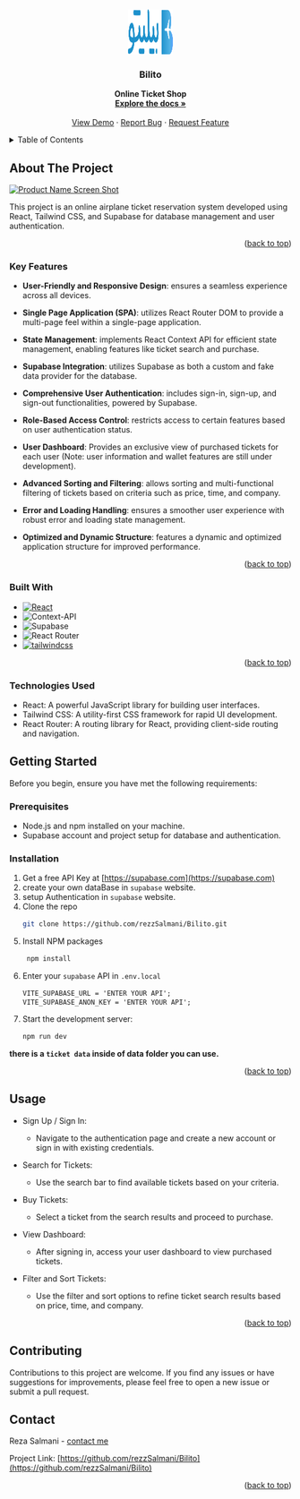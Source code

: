 <a name="readme-top"></a>

<!--
[![Contributors][contributors-shield]][contributors-url]
[![Forks][forks-shield]][forks-url]
[![Stargazers][stars-shield]][stars-url]
[![Issues][issues-shield]][issues-url]
[![MIT License][license-shield]][license-url]
[![LinkedIn][linkedin-shield]][linkedin-url]
-->

<!-- PROJECT LOGO -->
<br />
<div align="center">
  <a href="https://github.com/rezzSalmani/Bilito">
    <img src="https://github.com/rezzSalmani/Bilito/blob/master/public/images/mainLogo.svg" alt="Logo" width="80" height="80">
  </a>

<h3 align="center">Bilito</h3>

  <p align="center">
      <strong>Online Ticket Shop</strong>
<br />
<a href="https://github.com/rezzSalmani/Bilito"><strong>Explore the docs »</strong></a>
<br />
<br />
<a href="https://bilito.liara.run">View Demo</a>
·
<a href="https://github.com/rezzSalmani/Bilito/issues/new?labels=bug&template=bug-report---.md">Report Bug</a>
·
<a href="https://github.com/rezzSalmani/Bilito/issues/new?labels=enhancement&template=feature-request---.md">Request Feature</a>

  </p>
</div>

<!-- TABLE OF CONTENTS -->
<details>
  <summary>Table of Contents</summary>
  <ol>
    <li>
      <a href="#about-the-project">About The Project</a>
      <ul>
        <li><a href="#Key-Features">Key Features</a></li>
        <li><a href="#built-with">Built With</a></li>
      </ul>
    </li>
    <li>
      <a href="#getting-started">Getting Started</a>
      <ul>
        <li><a href="#prerequisites">Prerequisites</a></li>
        <li><a href="#installation">Installation</a></li>
      </ul>
    </li>
    <li><a href="#usage">Usage</a></li>
    <li><a href="#contact">Contact</a></li>
  </ol>
</details>

<!-- ABOUT THE PROJECT -->

## About The Project

[![Product Name Screen Shot](https://github.com/rezzSalmani/Bilito/blob/main/src/assets/screenShots/goldenCoffee1.png)](https://github.com/rezzSalmani/Bilito)

<p>This project is an online airplane ticket reservation system developed using React, Tailwind CSS, and Supabase for database management and user authentication.</p>

<p align="right">(<a href="#readme-top">back to top</a>)</p>

### Key Features

- **User-Friendly and Responsive Design**: ensures a seamless experience across all devices.
- **Single Page Application (SPA)**: utilizes React Router DOM to provide a multi-page feel within a single-page application.
- **State Management**: implements React Context API for efficient state management, enabling features like ticket search and purchase.
- **Supabase Integration**: utilizes Supabase as both a custom and fake data provider for the database.
- **Comprehensive User Authentication**: includes sign-in, sign-up, and sign-out functionalities, powered by Supabase.
- **Role-Based Access Control**: restricts access to certain features based on user authentication status.
- **User Dashboard**: Provides an exclusive view of purchased tickets for each user (Note: user information and wallet features are still under development).
- **Advanced Sorting and Filtering**: allows sorting and multi-functional filtering of tickets based on criteria such as price, time, and company.
- **Error and Loading Handling**: ensures a smoother user experience with robust error and loading state management.
- **Optimized and Dynamic Structure**: features a dynamic and optimized application structure for improved performance.


  <p align="right">(<a href="#readme-top">back to top</a>)</p>

### Built With

- [![React][React.js]][React-url]
- ![Context-API](https://img.shields.io/badge/Context--Api-000000?style=for-the-badge&logo=react)
- ![Supabase](https://img.shields.io/badge/Supabase-181818?style=for-the-badge&logo=supabase&logoColor=white)
- ![React Router](https://img.shields.io/badge/React_Router-CA4245?style=for-the-badge&logo=react-router&logoColor=white)
- [![tailwindcss](https://img.shields.io/badge/Tailwind_CSS-38B2AC?style=for-the-badge&logo=tailwind-css&logoColor=white)](https://tailwindcss.com/)

<p align="right">(<a href="#readme-top">back to top</a>)</p>

### Technologies Used

- React: A powerful JavaScript library for building user interfaces.
- Tailwind CSS: A utility-first CSS framework for rapid UI development.
- React Router: A routing library for React, providing client-side routing and navigation.

<!-- GETTING STARTED -->

## Getting Started

Before you begin, ensure you have met the following requirements:

### Prerequisites

- Node.js and npm installed on your machine.
- Supabase account and project setup for database and authentication.

### Installation

1. Get a free API Key at [https://supabase.com](https://supabase.com)
2. create your own dataBase in `supabase` website.
3. setup Authentication in `supabase` website.
4. Clone the repo
   ```sh
   git clone https://github.com/rezzSalmani/Bilito.git
   ```
5. Install NPM packages
   ```sh
    npm install
   ```
6. Enter your `supabase` API in `.env.local`
   ```.env
   VITE_SUPABASE_URL = 'ENTER YOUR API';
   VITE_SUPABASE_ANON_KEY = 'ENTER YOUR API';
   ```
7. Start the development server:
   ```sh
   npm run dev
   ```

 <strong>there is a `ticket data` inside of data folder you can use.</strong>
<p align="right">(<a href="#readme-top">back to top</a>)</p>

<!-- USAGE EXAMPLES -->

## Usage

- Sign Up / Sign In:
  - Navigate to the authentication page and create a new account or sign in with existing credentials.
  
- Search for Tickets:
  - Use the search bar to find available tickets based on your criteria.
  
- Buy Tickets:
  - Select a ticket from the search results and proceed to purchase.

- View Dashboard:
  - After signing in, access your user dashboard to view purchased tickets.

- Filter and Sort Tickets:
  - Use the filter and sort options to refine ticket search results based on price, time, and company.

<p align="right">(<a href="#readme-top">back to top</a>)</p>

## Contributing

Contributions to this project are welcome. If you find any issues or have suggestions for improvements, please feel free to open a new issue or submit a pull request.

<!-- CONTACT -->

## Contact

Reza Salmani - [contact me](rezasalmani.dev@gmail.com)

Project Link: [https://github.com/rezzSalmani/Bilito](https://github.com/rezzSalmani/Bilito)

<p align="right">(<a href="#readme-top">back to top</a>)</p>

<!-- MARKDOWN LINKS & IMAGES -->
<!-- https://www.markdownguide.org/basic-syntax/#reference-style-links -->

[contributors-shield]: https://img.shields.io/github/contributors/github_username/repo_name.svg?style=for-the-badge
[contributors-url]: https://github.com/rezzSalmani/Bilito/graphs/contributors
[forks-shield]: https://img.shields.io/github/forks/github_username/repo_name.svg?style=for-the-badge
[forks-url]: https://github.com/rezzSalmani/Bilito/network/members
[stars-shield]: https://img.shields.io/github/stars/github_username/repo_name.svg?style=for-the-badge
[stars-url]: https://github.com/rezzSalmani/Bilito/stargazers
[issues-shield]: https://img.shields.io/github/issues/github_username/repo_name.svg?style=for-the-badge
[issues-url]: https://github.com/rezzSalmani/Bilito/issues
[license-shield]: https://img.shields.io/github/license/github_username/repo_name.svg?style=for-the-badge
[license-url]: https://github.com/rezzSalmani/Bilito/blob/master/LICENSE.txt
[linkedin-shield]: https://img.shields.io/badge/-LinkedIn-black.svg?style=for-the-badge&logo=linkedin&colorB=555
[linkedin-url]: https://linkedin.com/in/linkedin_username
[product-screenshot]: images/screenshot.png
[Next.js]: https://img.shields.io/badge/next.js-000000?style=for-the-badge&logo=nextdotjs&logoColor=white
[Next-url]: https://nextjs.org/
[React.js]: https://img.shields.io/badge/React-20232A?style=for-the-badge&logo=react&logoColor=61DAFB
[React-url]: https://reactjs.org/
